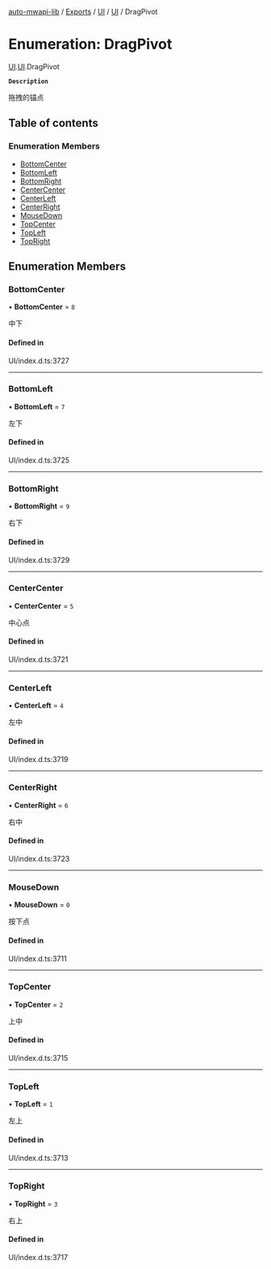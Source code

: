 [auto-mwapi-lib](../README.md) / [Exports](../modules.md) / [UI](../modules/UI.md) / [UI](../modules/UI.UI.md) / DragPivot

# Enumeration: DragPivot

[UI](../modules/UI.md).[UI](../modules/UI.UI.md).DragPivot

**`Description`**

拖拽的锚点

## Table of contents

### Enumeration Members

- [BottomCenter](UI.UI.DragPivot.md#bottomcenter)
- [BottomLeft](UI.UI.DragPivot.md#bottomleft)
- [BottomRight](UI.UI.DragPivot.md#bottomright)
- [CenterCenter](UI.UI.DragPivot.md#centercenter)
- [CenterLeft](UI.UI.DragPivot.md#centerleft)
- [CenterRight](UI.UI.DragPivot.md#centerright)
- [MouseDown](UI.UI.DragPivot.md#mousedown)
- [TopCenter](UI.UI.DragPivot.md#topcenter)
- [TopLeft](UI.UI.DragPivot.md#topleft)
- [TopRight](UI.UI.DragPivot.md#topright)

## Enumeration Members

### BottomCenter

• **BottomCenter** = `8`

中下

#### Defined in

UI/index.d.ts:3727

---

### BottomLeft

• **BottomLeft** = `7`

左下

#### Defined in

UI/index.d.ts:3725

---

### BottomRight

• **BottomRight** = `9`

右下

#### Defined in

UI/index.d.ts:3729

---

### CenterCenter

• **CenterCenter** = `5`

中心点

#### Defined in

UI/index.d.ts:3721

---

### CenterLeft

• **CenterLeft** = `4`

左中

#### Defined in

UI/index.d.ts:3719

---

### CenterRight

• **CenterRight** = `6`

右中

#### Defined in

UI/index.d.ts:3723

---

### MouseDown

• **MouseDown** = `0`

按下点

#### Defined in

UI/index.d.ts:3711

---

### TopCenter

• **TopCenter** = `2`

上中

#### Defined in

UI/index.d.ts:3715

---

### TopLeft

• **TopLeft** = `1`

左上

#### Defined in

UI/index.d.ts:3713

---

### TopRight

• **TopRight** = `3`

右上

#### Defined in

UI/index.d.ts:3717
